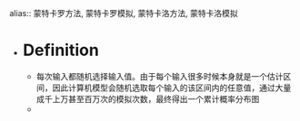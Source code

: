 alias:: 蒙特卡罗方法, 蒙特卡罗模拟, 蒙特卡洛方法, 蒙特卡洛模拟

- # Definition
	- 每次输入都随机选择输入值。由于每个输入很多时候本身就是一个估计区间，因此计算机模型会随机选取每个输入的该区间内的任意值，通过大量成千上万甚至百万次的模拟次数，最终得出一个累计概率分布图
	-